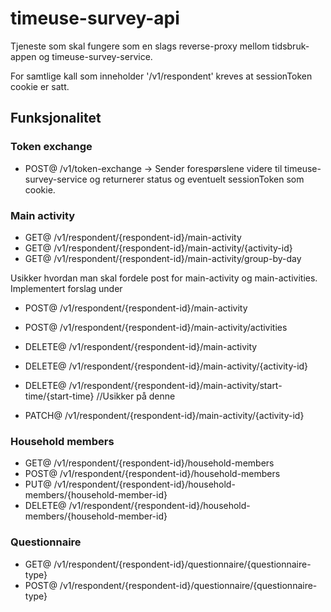 # timeuse-survey-api
Tjeneste som skal fungere som en slags reverse-proxy mellom tidsbruk-appen og timeuse-survey-service.

For samtlige kall som inneholder '/v1/respondent' kreves at sessionToken cookie er satt. 

## Funksjonalitet

### Token exchange
* POST@ /v1/token-exchange -> Sender forespørslene videre til timeuse-survey-service og returnerer status og eventuelt sessionToken som cookie.

### Main activity
* GET@ /v1/respondent/{respondent-id}/main-activity
* GET@ /v1/respondent/{respondent-id}/main-activity/{activity-id}
* GET@ /v1/respondent/{respondent-id}/main-activity/group-by-day

Usikker hvordan man skal fordele post for main-activity og main-activities. Implementert forslag under
* POST@ /v1/respondent/{respondent-id}/main-activity
* POST@ /v1/respondent/{respondent-id}/main-activity/activities


* DELETE@ /v1/respondent/{respondent-id}/main-activity
* DELETE@ /v1/respondent/{respondent-id}/main-activity/{activity-id}
* DELETE@ /v1/respondent/{respondent-id}/main-activity/start-time/{start-time} //Usikker på denne


* PATCH@ /v1/respondent/{respondent-id}/main-activity/{activity-id}

### Household members
* GET@ /v1/respondent/{respondent-id}/household-members
* POST@ /v1/respondent/{respondent-id}/household-members
* PUT@ /v1/respondent/{respondent-id}/household-members/{household-member-id}
* DELETE@ /v1/respondent/{respondent-id}/household-members/{household-member-id}


### Questionnaire
* GET@ /v1/respondent/{respondent-id}/questionnaire/{questionnaire-type}
* POST@ /v1/respondent/{respondent-id}/questionnaire/{questionnaire-type}